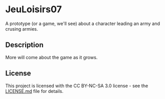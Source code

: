 # JeuLoisirs07

A prototype (or a game, we'll see) about a character leading an army and crusing armies.

## Description

More will come about the game as it grows.


## License

This project is licensed with the CC BY-NC-SA 3.0 license - see the [LICENSE.md](LICENSE.md) file for details.
